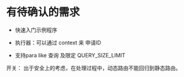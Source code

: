 # 有待确认的需求

- 快速入门示例程序
- 执行器：可以通过 context 来 申请ID
 
- 支持para like 查询 及限定 QUERY_SIZE_LIMIT

开关：
    出于安全上的考虑，在处理过程中，动态路由不能回归到静态路由。
    
    